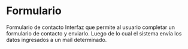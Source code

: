 # Formulario
Formulario de contacto
Interfaz que permite al usuario completar un formulario de contacto y enviarlo. Luego de lo cual el sistema envía los datos ingresados a un mail determinado.


